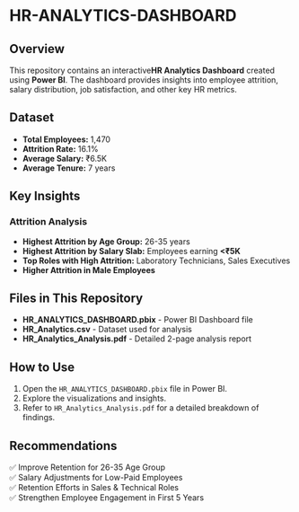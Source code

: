 # HR-ANALYTICS-DASHBOARD


## Overview

This repository contains an interactive**HR Analytics Dashboard** created using **Power BI**. The dashboard provides insights into employee attrition, salary distribution, job satisfaction, and other key HR metrics.

## Dataset

- **Total Employees:** 1,470
- **Attrition Rate:** 16.1%
- **Average Salary:** ₹6.5K
- **Average Tenure:** 7 years

## Key Insights

### Attrition Analysis

- **Highest Attrition by Age Group:** 26-35 years
- **Highest Attrition by Salary Slab:** Employees earning **<₹5K**
- **Top Roles with High Attrition:** Laboratory Technicians, Sales Executives
- **Higher Attrition in Male Employees**

## Files in This Repository

- **HR\_ANALYTICS\_DASHBOARD.pbix** - Power BI Dashboard file
- **HR\_Analytics.csv** - Dataset used for analysis
- **HR\_Analytics\_Analysis.pdf** - Detailed 2-page analysis report

## How to Use

1. Open the `HR_ANALYTICS_DASHBOARD.pbix` file in Power BI.
2. Explore the visualizations and insights.
3. Refer to `HR_Analytics_Analysis.pdf` for a detailed breakdown of findings.

## Recommendations

✅ Improve Retention for 26-35 Age Group\
✅ Salary Adjustments for Low-Paid Employees\
✅ Retention Efforts in Sales & Technical Roles\
✅ Strengthen Employee Engagement in First 5 Years
